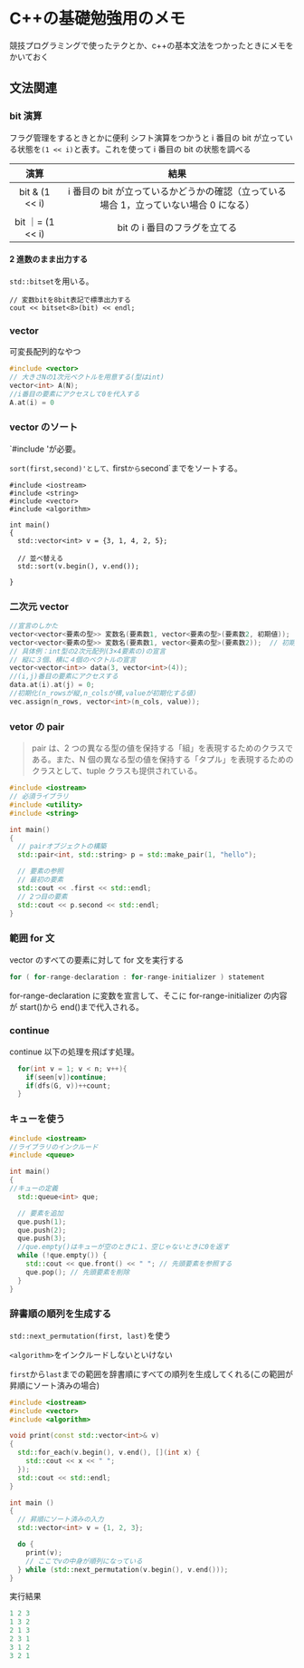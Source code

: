 # C++の基礎勉強用のメモ

競技プログラミングで使ったテクとか、c++の基本文法をつかったときにメモをかいておく

## 文法関連

### bit 演算

フラグ管理をするときとかに便利
シフト演算をつかうと i 番目の bit が立っている状態を`(1 << i)`と表す。これを使って i 番目の bit の状態を調べる

|       演算       |                                          結果                                          |
| :--------------: | :------------------------------------------------------------------------------------: |
|  bit & (1 << i)  | i 番目の bit が立っているかどうかの確認（立っている場合 1，立っていない場合 0 になる） |
| bit ｜= (1 << i) |                             bit の i 番目のフラグを立てる                              |

#### 2 進数のまま出力する

`std::bitset`を用いる。

```
// 変数bitを8bit表記で標準出力する
cout << bitset<8>(bit) << endl;
```

### vector

可変長配列的なやつ

```test.cpp
#include <vector>
// 大きさNの1次元ベクトルを用意する(型はint)
vector<int> A(N);
//i番目の要素にアクセスして0を代入する
A.at(i) = 0
```

### vector のソート

`#include <algorithm>'が必要。

`sort(first,second)'として、`first`から`second`までをソートする。

```
#include <iostream>
#include <string>
#include <vector>
#include <algorithm>

int main()
{
  std::vector<int> v = {3, 1, 4, 2, 5};

  // 並べ替える
  std::sort(v.begin(), v.end());

}
```

### 二次元 vector

```vector.cpp
//宣言のしかた
vector<vector<要素の型>> 変数名(要素数1, vector<要素の型>(要素数2, 初期値));
vector<vector<要素の型>> 変数名(要素数1, vector<要素の型>(要素数2));  // 初期値を省略
// 具体例：int型の2次元配列(3×4要素の)の宣言
// 縦に３個、横に４個のベクトルの宣言
vector<vector<int>> data(3, vector<int>(4));
//(i,j)番目の要素にアクセスする
data.at(i).at(j) = 0;
//初期化(n_rowsが縦,n_colsが横,valueが初期化する値)
vec.assign(n_rows, vector<int>(n_cols, value));
```

### vetor の pair

> pair は、2 つの異なる型の値を保持する「組」を表現するためのクラスである。また、N 個の異なる型の値を保持する「タプル」を表現するためのクラスとして、tuple クラスも提供されている。

```pari.cpp
#include <iostream>
// 必須ライブラリ
#include <utility>
#include <string>

int main()
{
  // pairオブジェクトの構築
  std::pair<int, std::string> p = std::make_pair(1, "hello");

  // 要素の参照
  // 最初の要素
  std::cout << .first << std::endl;
  // 2つ目の要素
  std::cout << p.second << std::endl;
}

```

### 範囲 for 文

vector のすべての要素に対して for 文を実行する

```for.cpp
for ( for-range-declaration : for-range-initializer ) statement
```

for-range-declaration に変数を宣言して、そこに for-range-initializer の内容が start()から end()まで代入される。

### continue

continue 以下の処理を飛ばす処理。

```continue.cpp
  for(int v = 1; v < n; v++){
    if(seen[v])continue;
    if(dfs(G, v))++count;
  }
```

### キューを使う

```que.cpp
#include <iostream>
//ライブラリのインクルード
#include <queue>

int main()
{
//キューの定義
  std::queue<int> que;

  // 要素を追加
  que.push(1);
  que.push(2);
  que.push(3);
  //que.empty()はキューが空のときに１、空じゃないときに0を返す
  while (!que.empty()) {
    std::cout << que.front() << " "; // 先頭要素を参照する
    que.pop(); // 先頭要素を削除
  }
}
```


### 辞書順の順列を生成する

`std::next_permutation(first, last)`を使う

`<algorithm>`をインクルードしないといけない

`first`から`last`までの範囲を辞書順にすべての順列を生成してくれる(この範囲が昇順にソート済みの場合)

```a.cpp
#include <iostream>
#include <vector>
#include <algorithm>

void print(const std::vector<int>& v)
{
  std::for_each(v.begin(), v.end(), [](int x) {
    std::cout << x << " ";
  });
  std::cout << std::endl;
}

int main ()
{
  // 昇順にソート済みの入力
  std::vector<int> v = {1, 2, 3};

  do {
    print(v);
    // ここでvの中身が順列になっている
  } while (std::next_permutation(v.begin(), v.end()));
}
```

実行結果

```a.cpp
1 2 3 
1 3 2 
2 1 3 
2 3 1 
3 1 2 
3 2 1 
```